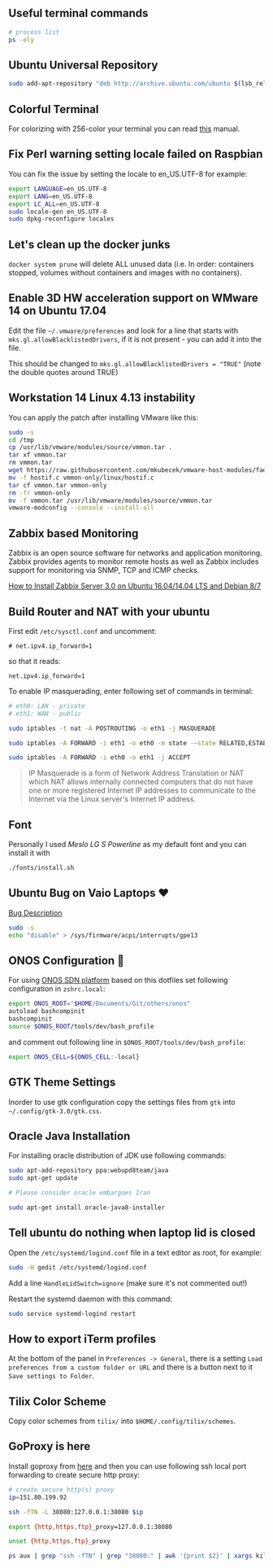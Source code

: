 ## Useful terminal commands

```sh
# process list
ps -ely
```

## Ubuntu Universal Repository

```sh
sudo add-apt-repository "deb http://archive.ubuntu.com/ubuntu $(lsb_release -sc) universe"
```

## Colorful Terminal

For colorizing with 256-color your terminal you can read [this](http://misc.flogisoft.com/bash/tip_colors_and_formatting) manual.

## Fix Perl warning setting locale failed on Raspbian

You can fix the issue by setting the locale to en_US.UTF-8 for example:

```sh
export LANGUAGE=en_US.UTF-8
export LANG=en_US.UTF-8
export LC_ALL=en_US.UTF-8
sudo locale-gen en_US.UTF-8
sudo dpkg-reconfigure locales
```

## Let's clean up the docker junks

`docker system prune` will delete ALL unused data
(i.e. In order: containers stopped, volumes without containers and images with no containers).

## Enable 3D HW acceleration support on WMware 14 on Ubuntu 17.04

Edit the file `~/.vmware/preferences` and look for a line that starts with
`mks.gl.allowBlacklistedDrivers`, if it is not present - you can add it into the file.

This should be changed to `mks.gl.allowBlacklistedDrivers = "TRUE"`
(note the double quotes around TRUE)

## Workstation 14 Linux 4.13 instability

You can apply the patch after installing VMware like this:

```sh
sudo -s
cd /tmp
cp /usr/lib/vmware/modules/source/vmmon.tar .
tar xf vmmon.tar
rm vmmon.tar
wget https://raw.githubusercontent.com/mkubecek/vmware-host-modules/fadedd9c8a4dd23f74da2b448572df95666dfe12/vmmon-only/linux/hostif.c
mv -f hostif.c vmmon-only/linux/hostif.c
tar cf vmmon.tar vmmon-only
rm -fr vmmon-only
mv -f vmmon.tar /usr/lib/vmware/modules/source/vmmon.tar
vmware-modconfig --console --install-all
```

## Zabbix based Monitoring

Zabbix is an open source software for networks and application monitoring.
Zabbix provides agents to monitor remote hosts as well as Zabbix includes
support for monitoring via SNMP, TCP and ICMP checks.

[How to Install Zabbix Server 3.0 on Ubuntu 16.04/14.04 LTS and Debian 8/7](http://tecadmin.net/install-zabbix-on-ubuntu/)


## Build Router and NAT with your ubuntu

First edit `/etc/sysctl.conf` and uncomment:

```
# net.ipv4.ip_forward=1
```

so that it reads:

```
net.ipv4.ip_forward=1
```

To enable IP masquerading, enter following set of commands in terminal:

```sh
# eth0: LAN - private
# eth1: WAN - public

sudo iptables -t nat -A POSTROUTING -o eth1 -j MASQUERADE

sudo iptables -A FORWARD -i eth1 -o eth0 -m state -–state RELATED,ESTABLISHED -j ACCEPT

sudo iptables -A FORWARD -i eth0 -o eth1 -j ACCEPT
```

> IP Masquerade is a form of Network Address Translation or NAT which NAT allows internally connected computers that do not have one or more registered Internet IP addresses to communicate to the Internet via the Linux server's Internet IP address.

## Font

Personally I used *Meslo LG S Powerline* as my default font and you can
install it with

```sh
./fonts/install.sh
```

## Ubuntu Bug on Vaio Laptops :heart:

[Bug Description](https://bugs.launchpad.net/ubuntu/+source/linux/+bug/887793)

```sh
sudo -s
echo "disable" > /sys/firmware/acpi/interrupts/gpe13
```

## ONOS Configuration :older_man:

For using [ONOS SDN platform](http://onosproject.org/) based on this dotfiles
set following configuration in `zshrc.local`:

```sh
export ONOS_ROOT="$HOME/Documents/Git/others/onos"
autoload bashcompinit
bashcompinit
source $ONOS_ROOT/tools/dev/bash_profile
```

and comment out following line in `$ONOS_ROOT/tools/dev/bash_profile`:

```sh
export ONOS_CELL=${ONOS_CELL:-local}
```

## GTK Theme Settings

Inorder to use gtk configuration
copy the settings files from `gtk` into `~/.config/gtk-3.0/gtk.css`.

## Oracle Java Installation

For installing oracle distribution of JDK use following commands:

```sh
sudo apt-add-repository ppa:webupd8team/java
sudo apt-get update

# Please consider oracle embargoes Iran

sudo apt-get install oracle-java8-installer
```

## Tell ubuntu do nothing when laptop lid is closed

Open the `/etc/systemd/logind.conf` file in a text editor as root, for example:

```sh
sudo -H gedit /etc/systemd/logind.conf
```

Add a line `HandleLidSwitch=ignore` (make sure it's not commented out!)

Restart the systemd daemon with this command:

```sh
sudo service systemd-logind restart
```

## How to export iTerm profiles

At the bottom of the panel in `Preferences -> General`, there is a setting `Load preferences from a custom folder or URL` and there is a button next to it `Save settings to Folder`.


## Tilix Color Scheme

Copy color schemes from `tilix/` into `$HOME/.config/tilix/schemes`.


## GoProxy is here
Install goproxy from [here](https://github.com/snail007/goproxy) and then you can use following ssh local port forwarding
to create secure http proxy:

```sh
# create secure http(s) proxy
ip=151.80.199.92

ssh -fTN -L 38080:127.0.0.1:38080 $ip

export {http,https,ftp}_proxy=127.0.0.1:38080

unset {http,https,ftp}_proxy

ps aux | grep "ssh -fTN" | grep "38080:" | awk '{print $2}' | xargs kill
```
